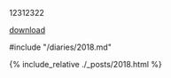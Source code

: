 
12312322
<script src="https://manofpeace1.github.io/manofdiary/diaries/2018.html"></script>

<a href="https://manofpeace1.github.io/manofdiary/diaries/2018.html">download</a>


#include "/diaries/2018.md"


{% include_relative ./_posts/2018.html %}

